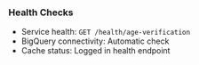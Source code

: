 ### Health Checks

- Service health: `GET /health/age-verification`
- BigQuery connectivity: Automatic check
- Cache status: Logged in health endpoint

